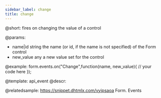 ```yaml
---
sidebar_label: change
title: change
---          
```


@short:
fires on changing the value of a control

@params:
- name|id			string		the name (or id, if the name is not specified) of the Form control
- new_value		any			a new value set for the control


@example:
form.events.on("Change",function(name, new_value){
	// your code here
});


@template: api_event
@descr:


@relatedsample: https://snippet.dhtmlx.com/vyipsaoa	Form. Events
